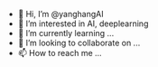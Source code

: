 - 👋 Hi, I’m @yanghangAI
- 👀 I’m interested in AI, deeplearning
- 🌱 I’m currently learning ...
- 💞️ I’m looking to collaborate on ...
- 📫 How to reach me ...

<!---
yanghangAI/yanghangAI is a ✨ special ✨ repository because its `README.md` (this file) appears on your GitHub profile.
You can click the Preview link to take a look at your changes.
--->
